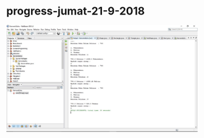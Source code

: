 # progress-jumat-21-9-2018
![alt text](https://github.com/frankywahyu/progress-jumat-21-9-2018/blob/master/Konversi%20Suhu.JPG)
